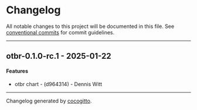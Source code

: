 # Changelog
All notable changes to this project will be documented in this file. See [conventional commits](https://www.conventionalcommits.org/) for commit guidelines.

- - -
## otbr-0.1.0-rc.1 - 2025-01-22
#### Features
- otbr chart - (d964314) - Dennis Witt

- - -

Changelog generated by [cocogitto](https://github.com/cocogitto/cocogitto).